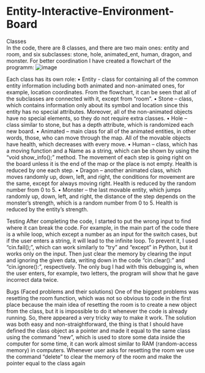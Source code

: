 # Entity-Interactive-Environment-Board


Classes <br> 
  In the code, there are 8 classes, and there are two main ones: entity and room, and six 
  subclasses: stone, hole, animated_ent, human, dragon, and monster. For better coordination I
  have created a flowchart of the programm:
      ![image](https://github.com/VerkholatIvan/Entity-Interactive-Environment-Board/assets/123458146/e54dea59-f740-4dcc-ad22-6471687e9782)


  Each class has its own role:
    • Entity - class for containing all of the common entity information including both animated 
    and non-animated ones, for example, location coordinates. From the flowchart, it can be 
    seen that all of the subclasses are connected with it, except from “room”.
    • Stone – class, which contains information only about its symbol and location since this 
    entity has no special attributes. Moreover, all of the non-animated objects have no 
    special elements, so they do not require extra classes.
    • Hole – class similar to stone, but has a depth attribute, which is randomized each new 
    board.
    • Animated – main class for all of the animated entities, in other words, those, who can 
    move through the map. All of the movable objects have health, which decreases with 
    every move.
    • Human – class, which has a moving function and a Name as a string, which can be 
    shown by using the “void show_info();” method. The movement of each step is going 
    right on the board unless it is the end of the map or the place is not empty. Health is 
    reduced by one each step.
    • Dragon – another animated class, which moves randomly up, down, left, and right, the 
    conditions for movement are the same, except for always moving right. Health is 
    reduced by the random number from 0 to 5.
    • Monster – the last movable entity, which jumps randomly up, down, left, and right, the 
    distance of the step depends on the monster’s strength, which is a random number from 
    0 to 5. Health is reduced by the entity’s strength.


Testing
  After completing the code, I started to put the wrong input to find where it can break the code. 
  For example, in the main part of the code there is a while loop, which except a number as an 
  input for the switch cases, but if the user enters a string, it will lead to the infinite loop. To 
  prevent it, I used “cin.fail();”, which can work similarly to “try” and “except” in Python, but it works 
  only on the input. Then just clear the memory by clearing the input and ignoring the given data, 
  writing down in the code “cin.clear():” and “cin.ignore():”, respectively. The only bug I had with 
  this debugging is, when the user enters, for example, two letters, the program will show that he 
  gave incorrect data twice.
  
  
Bugs (Faced problems and their solutions)
  One of the biggest problems was resetting the room function, which was not so obvious to code 
  in the first place because the main idea of resetting the room is to create a new object from the 
  class, but it is impossible to do it whenever the code is already running. So, there appeared a 
  very tricky way to make it work. The solution was both easy and non-straightforward, the thing is 
  that I should have defined the class object as a pointer and made it equal to the same class 
  using the command “new”, which is used to store some data inside the computer for some time, 
  it can work almost similar to RAM (random-access memory) in computers. Whenever user asks 
  for resetting the room we use the command “delete” to clear the memory of the room and make
  the pointer equal to the class again

